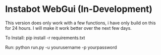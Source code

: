 # Instabot WebGui (In-Development)
This version does only work with a few functions, i have only build on this for 24 hours. 
I will make it work better over the next few days. 

To Install:
pip install -r requirements.txt

Run: 
python run.py -u yourusername -p yourpassword
